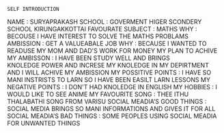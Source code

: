 
	SELF INTRODUCTION 

NAME			       : SURYAPRAKASH 
SCHOOL		 	     : GOVERMENT HIGER SCONDERY SCHOOL
			                	KIRUNGAKKOTTAI
FAVOURATE 
    SUBJECT      : MATHS
WHY  		         : BECOUSE I HAVE INTEREST TO SOLVE THE 						      MATHS PROBLAMS
AMBISSION		     : GET A VALUEABALE JOB
WHY				       : BECAUSE I WANTED TO READUSE MY MOM AND 
				           DAD'S WORK FOR MONEY
MY PLAN TO ACHIVE
MY AMBISSON	     : I HAVE BEEN STUDY WELL AND BRINGS 	
				           KNOLEDGE POWER AND INCRESE MY KNOLEDGE
				           IN MY DEPIRTMENT AND I WILL ACHIVE
     				       MY AMBISSION
MY POSSITIVE 
POINTS           : I HAVE SO MANI INSTRISTS TO LARN 
			             SO I HAVE BEEN EASILT LARN LESSONS
MY NEGATIVE 
POINTS           : I DON'T HAD  KNOLEDGE IN ENGLISH 
MY HOBBIES	     : I WOULD LIKE TO SEE ANIME
MY FAVOURITE 
SONG             : THEE ITHU THALABATHI SONG FROM VARISU
SOCIAL MEADIA’S 
GOOD THINGS		     : SOCIAL MEDIA BRINGS SO MANI INFORMATIONS
				AND GIVES IT FOR ALL
SOCIAL MEADIA’S BAD
THINGS			: SOME PEOPLES USING SOCIAL MEADIA FOR
				  UNWANTED THINGS                             
 
 	
